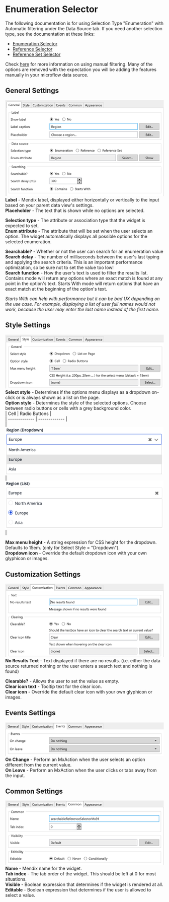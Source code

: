 # Enumeration Selector
The following documentation is for using Selection Type "Enumeration" with Automatic filtering under the Data Source tab. If you need another selection type, see the documentation at these links:
-   [Enumeration Selector](https://github.com/bsgriggs/mendix9-searchable-reference-selector/blob/master/docs/Enumeration.md)
-   [Reference Selector](https://github.com/bsgriggs/mendix9-searchable-reference-selector/blob/master/docs/Reference.md)
-   [Reference Set Selector](https://github.com/bsgriggs/mendix9-searchable-reference-selector/blob/master/docs/ReferenceSet.md)

Check [here](https://github.com/bsgriggs/mendix9-searchable-reference-selector/blob/master/docs/ManualFiltering.md) for more information on using manual filtering. Many of the options are removed with the expectation you will be adding the features manually in your microflow data source.  

## General Settings
![generalEnum](https://github.com/bsgriggs/mendix9-searchable-reference-selector/blob/media/v4/generalEnum.png)  
**Label** - Mendix label, displayed either horizontally or vertically to the input based on your parent data view's settings.  
**Placeholder** - The text that is shown while no options are selected.  

**Selection type** - The attribute or association type that the widget is expected to set.  
**Enum attribute** - The attribute that will be set when the user selects an option. The widget automatically displays all possible options for the selected enumeration.  

**Searchable?** - Whether or not the user can search for an enumeration value
**Search delay** - The number of milliseconds between the user's last typing and applying the search criteria. This is an important performance optimization, so be sure not to set the value too low!  
**Search function** - How the user's text is used to filter the results list. Contains mode will return any options where an exact match is found at any point in the option's text. Starts With mode will return options that have an exact match at the beginning of the option's text.  

*Starts With can help with performance but it can be bad UX depending on the use case. For example, displaying a list of user full names would not work, because the user may enter the last name instead of the first name.*  

## Style Settings
![generalEnum](https://github.com/bsgriggs/mendix9-searchable-reference-selector/blob/media/v4/styleEnum.png)  
**Select style** - Determines if the options menu displays as a dropdown on-click or is always shown as a list on the page.  
**Option style** - Determines the style of the selected options. Choose between radio buttons or cells with a grey background color.  
| Cell | Radio Buttons |  
| ------------- | ------------- |  
| ![DropdownRef](https://github.com/bsgriggs/mendix9-searchable-reference-selector/blob/media/v4/demoDrop.png)   | ![ListRef](https://github.com/bsgriggs/mendix9-searchable-reference-selector/blob/media/v4/demoList.png)   |  

**Max menu height** - A string expression for CSS height for the dropdown. Defaults to 15em. (only for Select Style = "Dropdown").  
**Dropdown icon** - Override the default dropdown icon with your own glyphicon or images.  

## Customization Settings  
![customizationEnum](https://github.com/bsgriggs/mendix9-searchable-reference-selector/blob/media/v4/customizationEnum.png)  
**No Results Text** - Text displayed if there are no results. (i.e. either the data source returned nothing or the user enters a search text and nothing is found)  

**Clearable?** - Allows the user to set the value as empty.  
**Clear icon text** - Tooltip text for the clear icon.  
**Clear icon** - Override the default clear icon with your own glyphicon or images.  

## Events Settings
![customizationEnum](https://github.com/bsgriggs/mendix9-searchable-reference-selector/blob/media/v4/eventsEnum&Ref.png)  
**On Change** - Perform an MxAction when the user selects an option different from the current value.  
**On Leave** - Perform an MxAction when the user clicks or tabs away from the input.  

## Common Settings  
![styleEnum](https://github.com/bsgriggs/mendix9-searchable-reference-selector/blob/media/v4/common.png)  
**Name** - Mendix name for the widget.  
**Tab index** - The tab order of the widget. This should be left at 0 for most situations.  
**Visible** - Boolean expression that determines if the widget is rendered at all.  
**Editable** - Boolean expression that determines if the user is allowed to select a value.  


